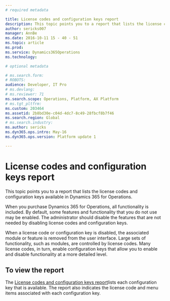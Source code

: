 ```yaml
---
# required metadata

title: License codes and configuration keys report
description: This topic points you to a report that lists the license codes and configuration keys available in Dynamics 365 for Operations.
author: sericks007
manager: AnnBe
ms.date: 2016-10-11 15 - 40 - 51
ms.topic: article
ms.prod: 
ms.service: Dynamics365Operations
ms.technology: 

# optional metadata

# ms.search.form: 
# ROBOTS: 
audience: Developer, IT Pro
# ms.devlang: 
# ms.reviewer: 71
ms.search.scope: Operations, Platform, AX Platform
# ms.tgt_pltfrm: 
ms.custom: 203464
ms.assetid: 2b8bd30e-c04d-4dc7-8c49-28fbcf8b7f46
ms.search.region: Global
# ms.search.industry: 
ms.author: sericks
ms.dyn365.ops.intro: May-16
ms.dyn365.ops.version: Platform update 1

---
```


# License codes and configuration keys report

This topic points you to a report that lists the license codes and configuration keys available in Dynamics 365 for Operations.

When you purchase Dynamics 365 for Operations, all functionality is included. By default, some features and functionality that you do not use may be enabled. The administrator should disable the features that are not needed by disabling license codes and configuration keys.

When a license code or configuration key is disabled, the associated module or feature is removed from the user interface. Large sets of functionality, such as modules, are controlled by license codes. Many license codes, in turn, enable configuration keys that allow you to enable and disable functionality at a more detailed level.

## To view the report
The [License codes and configuration keys report](https://mbs.microsoft.com/customersource/northamerica/AX/downloads/reports/axtechrefrep)lists each configuration key that is available. The report also indicates the license code and menu items associated with each configuration key.

